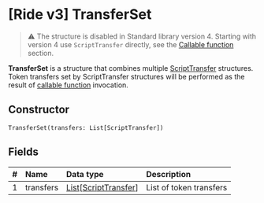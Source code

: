 # [Ride v3] TransferSet

> :warning: The structure is disabled in Standard library version 4. Starting with version 4 use `ScriptTransfer` directly, see the [Callable function](/en/ride/v4/functions/callable-function) section.

**TransferSet** is a structure that combines multiple [ScriptTransfer](/en/ride/v4/structures/script-actions/script-transfer) structures. Token transfers set by ScriptTransfer structures will be performed as the result of [callable function](/en/ride/v4/functions/callable-function) invocation.

## Constructor

``` ride
TransferSet(transfers: List[ScriptTransfer])
```

## Fields

|   #   | Name | Data type | Description |
| :--- | :--- | :--- | :--- |
| 1 | transfers | [List](/en/ride/v4/data-types/list)[[ScriptTransfer](/en/ride/v4/structures/script-actions/script-transfer)] | List of token transfers |
